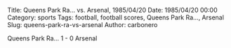 Title: Queens Park Ra… vs. Arsenal, 1985/04/20
Date: 1985/04/20 00:00
Category: sports
Tags: football, football scores, Queens Park Ra…, Arsenal
Slug: queens-park-ra-vs-arsenal
Author: carbonero


Queens Park Ra… 1 - 0 Arsenal
